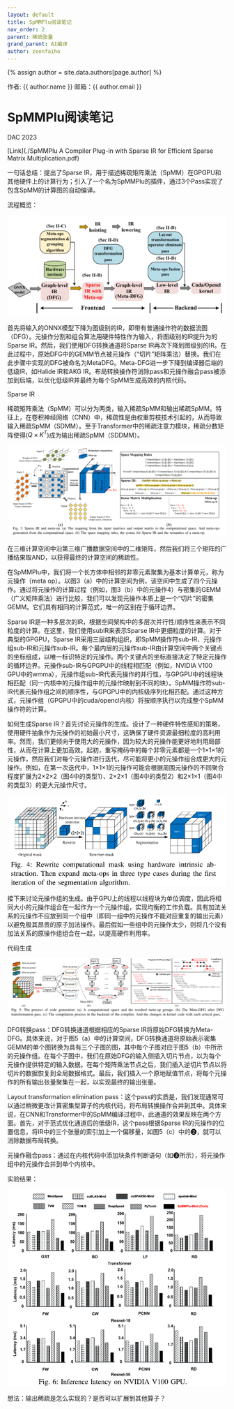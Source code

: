 ```yaml
---
layout: default
title: SpMMPlu阅读笔记
nav_order: 2
parent: 稀疏张量
grand_parent: AI编译
author: zeonfaiho
---
```



{% assign author = site.data.authors[page.author] %}
<div> 作者: {{ author.name }}  
 邮箱：{{ author.email }}
</div>

# SpMMPlu阅读笔记

DAC 2023

[Link](./SpMMPlu A Compiler Plug-in with Sparse IR for Efficient Sparse Matrix Multiplication.pdf)

一句话总结：提出了Sparse IR，用于描述稀疏矩阵乘法（SpMM）在GPGPU和其他硬件上的计算行为；引入了一个名为SpMMPlu的插件，通过3个Pass实现了包含SpMM的计算图的自动编译。

流程概览：

![image-20230815210224467](./SpMMPlu%E9%98%85%E8%AF%BB%E7%AC%94%E8%AE%B0.assets/image-20230815210224467.png)

首先将输入的ONNX模型下降为图级别的IR，即带有普通操作符的数据流图（DFG）。元操作分割和组合算法用硬件特性作为输入，将图级别的IR提升为的Sparse IR。然后，我们使用DFG转换通道将Sparse IR再次下降到图级别的IR。在此过程中，原始DFG中的GEMM节点被元操作（“切片”矩阵乘法）替换。我们在此步骤中实现的DFG被命名为MetaDFG。Meta-DFG进一步下降到编译器后端的低级IR，如Halide IR和AKG IR。布局转换操作符消除pass和元操作融合pass被添加到后端，以优化低级IR并最终为每个SpMM生成高效的内核代码。

Sparse IR

稀疏矩阵乘法（SpMM）可以分为两类，输入稀疏SpMM和输出稀疏SpMM。特征上，在卷积神经网络（CNN）中，稀疏性是由权重剪枝技术引起的，从而导致输入稀疏SpMM（SDMM）。至于Transformer中的稀疏注意力模块，稀疏分数矩阵使得\($Q \times K^T$\)成为输出稀疏SpMM（SDDMM）。

![image-20230815211305418](./SpMMPlu%E9%98%85%E8%AF%BB%E7%AC%94%E8%AE%B0.assets/image-20230815211305418.png)

在三维计算空间中沿第三维广播数据空间中的二维矩阵，然后我们将三个矩阵的广播结果取AND，以获得最终的计算空间的稀疏性。

在SpMMPlu中，我们将一个长方体中相邻的非零元素聚集为基本计算单元，称为元操作（meta op）。以图3（a）中的计算空间为例，该空间中生成了四个元操作。通过将元操作的计算过程（例如，图3（b）中的元操作4）与密集的GEMM（广义矩阵乘法）进行比较，我们可以发现元操作本质上是一个“切片”的密集GEMM。它们具有相同的计算范式，唯一的区别在于循环边界。

Sparse IR是一种多层次的IR，根据空间架构中的多层次并行性/顺序性来表示不同粒度的计算。在这里，我们使用subIR来表示Sparse IR中更细粒度的计算。对于典型的GPGPU，Sparse IR采用三层结构组织，即SpMM操作符sub-IR、元操作组sub-IR和元操作sub-IR。每个最内层的元操作sub-IR由计算空间中两个关键点的坐标组成，以唯一标识特定的元操作。两个关键点的坐标直接决定了特定元操作的循环边界。元操作sub-IR与GPGPU中的线程相匹配（例如，NVIDIA V100 GPU中的wmma），元操作组sub-IR代表元操作的并行性，与GPGPU中的线程块相匹配（同一内核中的元操作组中的元操作映射到不同的块）。SpMM操作符sub-IR代表元操作组之间的顺序性，与GPGPU中的内核级序列化相匹配。通过这种方式，元操作组（GPGPU中的cuda/opencl内核）将按顺序执行以完成整个SpMM操作符的计算。

如何生成Sparse IR？首先讨论元操作的生成。设计了一种硬件特性感知的策略，使用硬件抽象作为元操作的初始最小尺寸，这确保了硬件资源最细粒度的高利用率。然而，我们更倾向于使用大的元操作，因为较大的元操作能更好地利用局部性，从而在计算上更加高效。起初，重写掩码中的每个非零元素都是一个1×1×1的元操作，然后我们对每个元操作进行迭代，尽可能将更小的元操作组合成更大的元操作。例如，在第一次迭代中，1×1×1的元操作可能会根据周围元操作的不同聚合程度扩展为2×2×2（图4中的类型1）、2×2×1（图4中的类型2）和2×1×1（图4中的类型3）的更大元操作尺寸。

<img src="./SpMMPlu%E9%98%85%E8%AF%BB%E7%AC%94%E8%AE%B0.assets/image-20230815212339713.png" alt="image-20230815212339713" style="zoom:67%;" />

接下来讨论元操作组的生成。由于GPU上的线程以线程块为单位调度，因此将相同大小的元操作组合在一起作为一个元操作组，实现均衡的工作负载。具有加法关系的元操作不应放到同一个组中（即同一组中的元操作不能对应重复的输出元素）以避免极其昂贵的原子加法操作。最后假如一些组中的元操作太少，则将几个没有加法关系的原操作组组合在一起，以提高硬件利用率。

代码生成

![image-20230815213838934](./SpMMPlu%E9%98%85%E8%AF%BB%E7%AC%94%E8%AE%B0.assets/image-20230815213838934.png)

DFG转换pass：DFG转换通道根据相应的Sparse IR将原始DFG转换为Meta-DFG。具体来说，对于图5（a）中的计算空间，DFG转换通道将原始表示密集GEMM的单个图转换为具有三个子图的图，其中每个子图对应于图5（b）中所示的元操作组。在每个子图中，我们在原始DFG的输入侧插入切片节点，以为每个元操作提供特定的输入数据。在每个矩阵乘法节点之后，我们插入逆切片节点以将切片的数据恢复到全局数据格式。最后，我们插入一个原地赋值节点，将每个元操作的所有输出张量聚集在一起，以实现最终的输出张量。

Layout transformation elimination pass：这个pass的实质是，我们发现通常可以通过稍微更改计算密集型算子的内核代码，将布局转换操作合并到其中。具体来说，在CNN和Transformer中的SpMM编译过程中，此通道的效果反映在两个方面。首先，对于范式优化通道后的低级IR，这个pass根据Sparse IR的元操作的位置信息，将IR中的三个张量的索引加上一个偏移量，如图5（c）中的❷，就可以消除数据布局转换。

元操作融合pass：通过在内核代码中添加块条件判断语句（如❸所示），将元操作组中的元操作合并到单个内核中。

实验结果：

<img src="./SpMMPlu%E9%98%85%E8%AF%BB%E7%AC%94%E8%AE%B0.assets/image-20230815215836192.png" alt="image-20230815215836192" style="zoom:67%;" />

想法：输出稀疏是怎么实现的？是否可以扩展到其他算子？